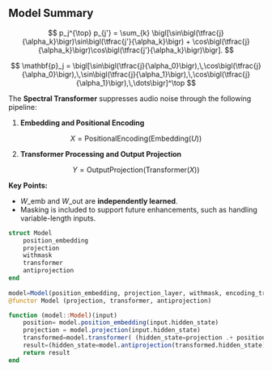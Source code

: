 ## Model Summary

$$
p_j^{\top} p_{j'} = \sum_{k} \bigl[\sin\bigl(\tfrac{j}{\alpha_k}\bigr)\sin\bigl(\tfrac{j'}{\alpha_k}\bigr) + \cos\bigl(\tfrac{j}{\alpha_k}\bigr)\cos\bigl(\tfrac{j'}{\alpha_k}\bigr)\bigr].
$$

$$
\mathbf{p}_j = \bigl[\sin\bigl(\tfrac{j}{\alpha_0}\bigr),\,\cos\bigl(\tfrac{j}{\alpha_0}\bigr),\,\sin\bigl(\tfrac{j}{\alpha_1}\bigr),\,\cos\bigl(\tfrac{j}{\alpha_1}\bigr),\,\dots\bigr]^\top
$$  


The **Spectral Transformer** suppresses audio noise through the following pipeline:

1. **Embedding and Positional Encoding**

$$X=\text{PositionalEncoding}(\text{Embedding}(U))$$

2. **Transformer Processing and Output Projection**

$$Y=\text{OutputProjection}(\text{Transformer}(X))$$

**Key Points:**

- $W\_{\text{emb}}$ and $W\_{\text{out}}$ are **independently learned**.
- Masking is included to support future enhancements, such as handling variable-length inputs.

```julia
struct Model
    position_embedding
    projection
    withmask 
    transformer
    antiprojection
end
 
model=Model(position_embedding, projection_layer, withmask, encoding_transformer, antiprojection_layer)
@functor Model (projection, transformer, antiprojection)

function (model::Model)(input)
    position= model.position_embedding(input.hidden_state)
    projection = model.projection(input.hidden_state)
    transformed=model.transformer( (hidden_state=projection .+ position, attention_mask=input.attention_mask) )
    result=(hidden_state=model.antiprojection(transformed.hidden_state),attention_mask=transformed.attention_mask) 
    return result
end
```